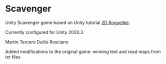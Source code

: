 # Scavenger
Unity Scavenger game based on Unity tutorial [2D Roguelike](https://learn.unity.com/project/2d-roguelike-tutorial?uv=5.x).

Currently configured for Unity 2020.3.

Martin Tercero
Duilio Rosciano

Added modifications to the original game: winning text and read maps from txt files

